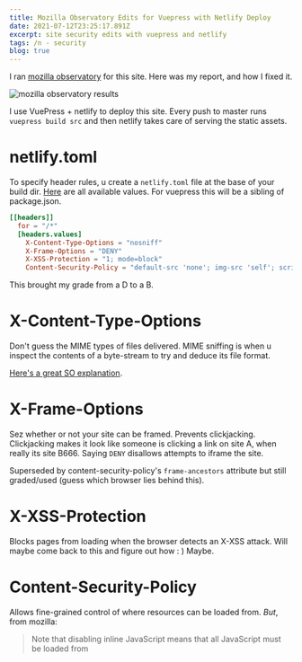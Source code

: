 ```yaml
---
title: Mozilla Observatory Edits for Vuepress with Netlify Deploy
date: 2021-07-12T23:25:17.891Z
excerpt: site security edits with vuepress and netlify
tags: /n - security
blog: true
---
```

I ran [mozilla observatory]() for this site. Here was my report, and how I fixed it. 

![mozilla observatory results](https://res.cloudinary.com/cloudimgts/image/upload/v1626132528/Screen_Shot_2021-07-12_at_7.25.51_PM_l3dnhy.png)

I use VuePress + netlify to deploy this site. Every push to master runs `vuepress build src` and then netlify takes care of serving the static assets.

# netlify.toml 

To specify header rules, u create a `netlify.toml` file at the base of your build dir. [Here](https://gist.github.com/DavidWells/43884f15aed7e4dcb3a6dad06430b756) are all available values. For vuepress this will be a sibling of package.json. 

```toml
[[headers]]
  for = "/*" 
  [headers.values]
    X-Content-Type-Options = "nosniff" 
    X-Frame-Options = "DENY"
    X-XSS-Protection = "1; mode=block"
    Content-Security-Policy = "default-src 'none'; img-src 'self'; script-src 'self'; style-src 'self'"
```

This brought my grade from a D to a B. 

# X-Content-Type-Options

Don't guess the MIME types of files delivered. MIME sniffing is when u inspect the contents of a byte-stream to try and deduce its file format.

[Here's a great SO explanation](https://stackoverflow.com/a/37201425/6837445).

# X-Frame-Options
 
Sez whether or not your site can be framed. Prevents clickjacking. Clickjacking makes it look like someone is clicking a link on site A, when really its site B666. Saying `DENY` disallows attempts to iframe the site. 

Superseded by content-security-policy's `frame-ancestors` attribute but still graded/used (guess which browser lies behind this).

# X-XSS-Protection

Blocks pages from loading when the browser detects an X-XSS attack. Will maybe come back to this and figure out how : ) Maybe. 

# Content-Security-Policy

Allows fine-grained control of where resources can be loaded from.
*But*, from mozilla: 

> Note that disabling inline JavaScript means that all JavaScript must be loaded from <script> src tags . Event handlers such as onclick used directly on a tag will fail to work, as will JavaScript inside <script> tags but not loaded via src. Furthermore, inline stylesheets using either <style> tags or the style attribute will also fail to load. As such, care must be taken when designing sites so that CSP becomes easier to implement.



